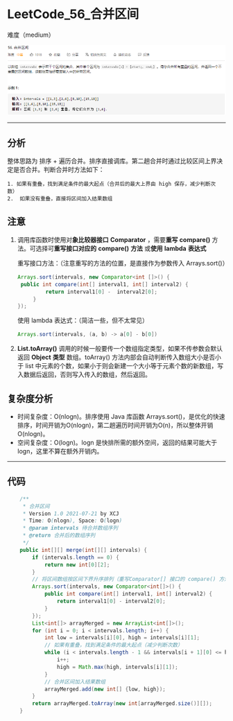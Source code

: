 # LeetCode_56_合并区间

难度（medium）

![LeetCode_56](LeetCode_56.png)

---

## 分析

整体思路为 排序 + 遍历合并。排序直接调库。第二趟合并时通过比较区间上界决定是否合并。判断合并时方法如下：

 	1. 如果有重叠，找到满足条件的最大起点（合并后的最大上界由 high 保存，减少判断次数）
 	2.  如果没有重叠，直接将区间加入结果数组

## 注意

1. 调用库函数时使用对**象比较器接口** **Comparator** ，需要**重写** **compare()** 方法。可选择可**重写接口对应的** **compare()** **方法** 或**使用** **lambda** **表达式**

   重写接口方法：（注意重写的方法的位置，是直接作为参数传入 Arrays.sort()）

   ~~~java
   Arrays.sort(intervals, new Comparator<int []>() {
   	public int compare(int[] interval1, int[] interval2) {
   			return interval1[0] -  interval2[0];
   		}
   });
   ~~~

   使用 lambda 表达式：（简洁一些，但不太常见）

   ~~~java
   Arrays.sort(intervals, (a, b) -> a[0] - b[0])
   ~~~

2. **List.toArray()** 调用的时候一般要传一个数组指定类型，如果不传参数会默认返回 **Object** **类型** 数组。toArray() 方法内部会自动判断传入数组大小是否小于 list 中元素的个数，如果小于则会新建一个大小等于元素个数的新数组，写入数据后返回，否则写入传入的数组，然后返回。

## 复杂度分析

* 时间复杂度：O(nlogn)。排序使用 Java 库函数 Arrays.sort()，是优化的快速排序，时间开销为O(nlogn)，第二趟遍历时间开销为O(n)，所以整体开销O(nlogn)。
* 空间复杂度：O(logn)。logn 是快排所需的额外空间，返回的结果可能大于 logn，这里不算在额外开销内。

---

## 代码

~~~java
    /**
     * 合并区间
     * Version 1.0 2021-07-21 by XCJ
     * Time: O(nlogn), Space: O(logn)
     * @param intervals 待合并数组序列
     * @return 合并后的数组序列
     */
    public int[][] merge(int[][] intervals) {
        if (intervals.length == 0) {
            return new int[0][2];
        }
        // 将区间数组按区间下界升序排列（重写Comparator[] 接口的 compare() 方法）
        Arrays.sort(intervals, new Comparator<int[]>() {
            public int compare(int[] interval1, int[] interval2) {
                return interval1[0] - interval2[0];
            }
        });
        List<int[]> arrayMerged = new ArrayList<int[]>();
        for (int i = 0; i < intervals.length; i++) {
            int low = intervals[i][0], high = intervals[i][1];
            // 如果有重叠，找到满足条件的最大起点（减少判断次数）
            while (i < intervals.length - 1 && intervals[i + 1][0] <= high) {
                i++;
                high = Math.max(high, intervals[i][1]);
            }
            // 合并区间加入结果数组
            arrayMerged.add(new int[] {low, high});
        }
        return arrayMerged.toArray(new int[arrayMerged.size()][]);
    }
~~~



